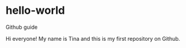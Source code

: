 # hello-world
Github guide


Hi everyone! My name is Tina and this is my first repository on Github. 

